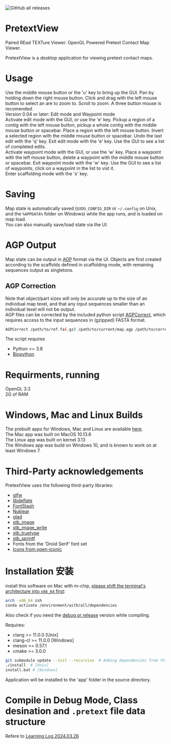 ![GitHub all releases](https://img.shields.io/github/downloads/wtsi-hpag/PretextView/total?style=plastic)
# PretextView
Paired REad TEXTure Viewer. OpenGL Powered Pretext Contact Map Viewer.<br/>

PretextView is a desktop application for viewing pretext contact maps.<br/>

# Usage
Use the middle mouse button or the 'u' key to bring up the GUI. Pan by holding down the right mouse button. Click and drag with the left mouse button to select an are to zoom to. Scroll to zoom. A three button mouse is recomended.<br/>
Version 0.04 or later: Edit mode and Waypoint mode<br/>
Activate edit mode with the GUI, or use the 'e' key. Pickup a region of a contig with the left mouse button, pickup a whole contig with the middle mouse button or spacebar. Place a region with the left mouse button. Invert a selected region with the middle mouse button or spacebar. Undo the last edit with the 'q' key. Exit edit mode with the 'e' key. Use the GUI to see a list of completed edits.<br/>
Activate waypoint mode with the GUI, or use the 'w' key. Place a waypoint with the left mouse button, delete a waypoint with the middle mouse button or spacebar. Exit waypoint mode with the 'w' key. Use the GUI to see a list of waypoints, click on a waypoint in the list to vist it.<br/>
Enter scaffolding mode with the 's' key.

# Saving
Map state is automatically saved (`$XDG_CONFIG_DIR` or `~/.config` on Unix, and the `%APPDATA%` folder on Windows) while the app runs, and is loaded on map load.<br/>
You can also manually save/load state via the UI.

# AGP Output
Map state can be output in [AGP](https://www.ncbi.nlm.nih.gov/assembly/agp/AGP_Specification/) format via the UI. Objects are first created according to the scaffolds defined in scaffolding mode, with remaining sequences output as singletons.<br/>
## AGP Correction
Note that object/part sizes will only be accurate up to the size of an individual map texel, and that any input sequences smaller than an individual texel will not be output.<br/>
AGP files can be corrected by the included python script [AGPCorrect](https://github.com/wtsi-hpag/PretextView/blob/master/AGPCorrect), which requires access to the input sequences in (gzipped) FASTA format.
```bash
AGPCorrect /path/to/ref.fa(.gz) /path/to/current/map.agp /path/to/corrected_scaffs.agp
```
The script requires
* Python >= 3.8
* [Biopython](https://biopython.org/)

# Requirments, running
OpenGL 3.3<br/>
2G of RAM<br/>

# Windows, Mac and Linux Builds
The prebuilt apps for Windows, Mac and Linux are available [here](https://github.com/wtsi-hpag/PretextView/releases).<br/>
The Mac app was built on MacOS 10.13.6<br/>
The Linux app was built on kernel 3.13<br/>
The Windows app was build on Windows 10, and is known to work on at least Windows 7.

# Third-Party acknowledgements
PretextView uses the following third-party libraries:
* [glfw](https://github.com/glfw/glfw)
* [libdeflate](https://github.com/ebiggers/libdeflate)
* [FontStash](https://github.com/memononen/fontstash)
* [Nuklear](https://github.com/vurtun/nuklear)
* [glad](https://github.com/Dav1dde/glad)
* [stb_image](https://github.com/nothings/stb/blob/master/stb_image.h)
* [stb_image_write](https://github.com/nothings/stb/blob/master/stb_image_write.h)
* [stb_truetype](https://github.com/nothings/stb/blob/master/stb_truetype.h)
* [stb_sprintf](https://github.com/nothings/stb/blob/master/stb_sprintf.h)
* Fonts from the 'Droid Serif' font set
* [Icons from open-iconic](https://github.com/iconic/open-iconic)

# Installation 安装
install this software on Mac with m-chip, [please shift the terminal's architecture into `x86_64` first](https://github.com/guanshaoheng/PretextView/blob/d2fd36fd215013c39325abc66580a262202ff6d6/install.sh#L3):   

```bash
arch -x86_64 zsh
conda activate /environment/with/all/dependencies 
```

Also check if you need the [debug or release](https://github.com/guanshaoheng/PretextView/blob/d2fd36fd215013c39325abc66580a262202ff6d6/install.sh#L7) version while compiling.

Requires:
* clang >= 11.0.0 [Unix]
* clang-cl >= 11.0.0 [Windows]
* meson >= 0.57.1
* cmake >= 3.0.0

```bash
git submodule update --init --recursive  # Adding dependencies from third-party libraries
./install  # [Unix]
install.bat # [Windows]
```
Application will be installed to the 'app' folder in the source directory.


# Compile in Debug Mode, Class desination and `.pretext` file data structure 

Refere to [Learning Log 2024.03.26](https://github.com/sanger-tol/auto-curation/blob/main/log/3.27.2024/log.md)